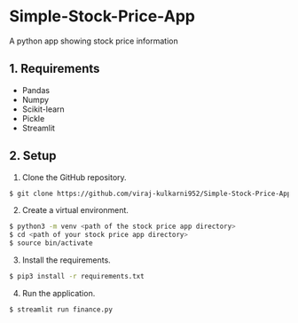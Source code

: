 # Simple-Stock-Price-App
A python app showing stock price information

## 1. Requirements
* Pandas
* Numpy
* Scikit-learn
* Pickle
* Streamlit

## 2. Setup
1. Clone the GitHub repository.
```bash
$ git clone https://github.com/viraj-kulkarni952/Simple-Stock-Price-App.git
```
2. Create a virtual environment.
```bash
$ python3 -m venv <path of the stock price app directory>
$ cd <path of your stock price app directory>
$ source bin/activate
```
3. Install the requirements.
```bash
$ pip3 install -r requirements.txt
```
4. Run the application.
```python
$ streamlit run finance.py
```
